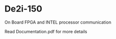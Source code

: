 # De2i-150
On Board FPGA and INTEL processor communication 

Read Documentation.pdf for more details
